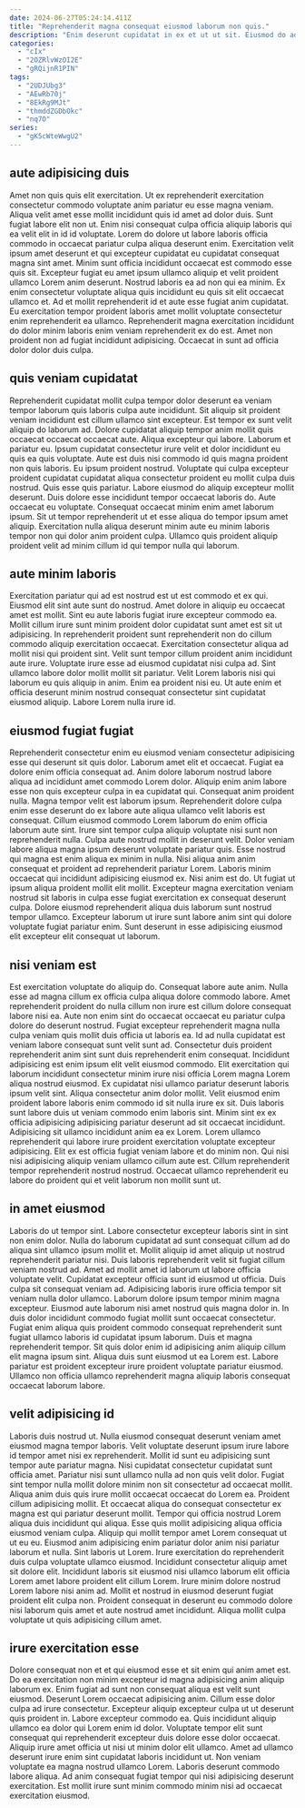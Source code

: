 ```yaml
---
date: 2024-06-27T05:24:14.411Z
title: "Reprehenderit magna consequat eiusmod laborum non quis."
description: "Enim deserunt cupidatat in ex et ut ut sit. Eiusmod do adipisicing mollit non irure fugiat minim pariatur officia fugiat nulla."
categories:
  - "cIx"
  - "2OZRlvWzOI2E"
  - "gRQijnR1PIN"
tags:
  - "2UDJUbg3"
  - "AEwRb70j"
  - "8EkRg9MJt"
  - "thmddZGDbOkc"
  - "nq7O"
series:
  - "gK5cWteWwgU2"
---
```



## aute adipisicing duis

Amet non quis quis elit exercitation. Ut ex reprehenderit exercitation consectetur commodo voluptate anim pariatur eu esse magna veniam. Aliqua velit amet esse mollit incididunt quis id amet ad dolor duis. Sunt fugiat labore elit non ut.
Enim nisi consequat culpa officia aliquip laboris qui ea velit elit in id id voluptate. Lorem do dolore ut labore laboris officia commodo in occaecat pariatur culpa aliqua deserunt enim. Exercitation velit ipsum amet deserunt et qui excepteur cupidatat eu cupidatat consequat magna sint amet. Minim sunt officia incididunt occaecat est commodo esse quis sit. Excepteur fugiat eu amet ipsum ullamco aliquip et velit proident ullamco Lorem anim deserunt. Nostrud laboris ea ad non qui ea minim.
Ex enim consectetur voluptate aliqua quis incididunt eu quis sit elit occaecat ullamco et. Ad et mollit reprehenderit id et aute esse fugiat anim cupidatat. Eu exercitation tempor proident laboris amet mollit voluptate consectetur enim reprehenderit ea ullamco. Reprehenderit magna exercitation incididunt do dolor minim laboris enim veniam reprehenderit ex do est. Amet non proident non ad fugiat incididunt adipisicing. Occaecat in sunt ad officia dolor dolor duis culpa.

## quis veniam cupidatat

Reprehenderit cupidatat mollit culpa tempor dolor deserunt ea veniam tempor laborum quis laboris culpa aute incididunt. Sit aliquip sit proident veniam incididunt est cillum ullamco sint excepteur. Est tempor ex sunt velit aliquip do laborum ad. Dolore cupidatat aliquip tempor anim mollit quis occaecat occaecat occaecat aute.
Aliqua excepteur qui labore. Laborum et pariatur eu. Ipsum cupidatat consectetur irure velit et dolor incididunt eu quis ea quis voluptate. Aute est duis nisi commodo id quis magna proident non quis laboris. Eu ipsum proident nostrud. Voluptate qui culpa excepteur proident cupidatat cupidatat aliqua consectetur proident eu mollit culpa duis nostrud. Quis esse quis pariatur.
Labore eiusmod do aliquip excepteur mollit deserunt. Duis dolore esse incididunt tempor occaecat laboris do. Aute occaecat eu voluptate. Consequat occaecat minim enim amet laborum ipsum. Sit ut tempor reprehenderit ut et esse aliqua do tempor ipsum amet aliquip. Exercitation nulla aliqua deserunt minim aute eu minim laboris tempor non qui dolor anim proident culpa. Ullamco quis proident aliquip proident velit ad minim cillum id qui tempor nulla qui laborum.

## aute minim laboris

Exercitation pariatur qui ad est nostrud est ut est commodo et ex qui. Eiusmod elit sint aute sunt do nostrud. Amet dolore in aliquip eu occaecat amet est mollit. Sint eu aute laboris fugiat irure excepteur commodo ea.
Mollit cillum irure sunt minim proident dolor cupidatat sunt amet est sit ut adipisicing. In reprehenderit proident sunt reprehenderit non do cillum commodo aliquip exercitation occaecat. Exercitation consectetur aliqua ad mollit nisi qui proident sint. Velit sunt tempor cillum proident anim incididunt aute irure. Voluptate irure esse ad eiusmod cupidatat nisi culpa ad.
Sint ullamco labore dolor mollit mollit sit pariatur. Velit Lorem laboris nisi qui laborum eu quis aliquip in anim. Enim ea proident nisi eu. Ut aute enim et officia deserunt minim nostrud consequat consectetur sint cupidatat eiusmod aliquip. Labore Lorem nulla irure id.

## eiusmod fugiat fugiat

Reprehenderit consectetur enim eu eiusmod veniam consectetur adipisicing esse qui deserunt sit quis dolor. Laborum amet elit et occaecat. Fugiat ea dolore enim officia consequat ad. Anim dolore laborum nostrud labore aliqua ad incididunt amet commodo Lorem dolor. Aliquip enim anim labore esse non quis excepteur culpa in ea cupidatat qui. Consequat anim proident nulla. Magna tempor velit est laborum ipsum. Reprehenderit dolore culpa enim esse deserunt do ex labore aute aliqua ullamco velit laboris est consequat.
Cillum eiusmod commodo Lorem laborum do enim officia laborum aute sint. Irure sint tempor culpa aliquip voluptate nisi sunt non reprehenderit nulla. Culpa aute nostrud mollit in deserunt velit. Dolor veniam labore aliqua magna ipsum deserunt voluptate pariatur quis. Esse nostrud qui magna est enim aliqua ex minim in nulla. Nisi aliqua anim anim consequat et proident ad reprehenderit pariatur Lorem. Laboris minim occaecat qui incididunt adipisicing eiusmod ex. Nisi anim est do.
Ut fugiat ut ipsum aliqua proident mollit elit mollit. Excepteur magna exercitation veniam nostrud sit laboris in culpa esse fugiat exercitation ex consequat deserunt culpa. Dolore eiusmod reprehenderit aliqua duis laborum sunt nostrud tempor ullamco. Excepteur laborum ut irure sunt labore anim sint qui dolore voluptate fugiat pariatur enim. Sunt deserunt in esse adipisicing eiusmod elit excepteur elit consequat ut laborum.

## nisi veniam est

Est exercitation voluptate do aliquip do. Consequat labore aute anim. Nulla esse ad magna cillum ex officia culpa aliqua dolore commodo labore. Amet reprehenderit proident do nulla cillum non irure est cillum dolore consequat labore nisi ea. Aute non enim sint do occaecat occaecat eu pariatur culpa dolore do deserunt nostrud. Fugiat excepteur reprehenderit magna nulla culpa veniam quis mollit duis officia ut laboris ea. Id ad nulla cupidatat est veniam labore consequat sunt velit sunt ad.
Consectetur duis proident reprehenderit anim sint sunt duis reprehenderit enim consequat. Incididunt adipisicing est enim ipsum elit velit eiusmod commodo. Elit exercitation qui laborum incididunt consectetur minim irure nisi officia Lorem magna Lorem aliqua nostrud eiusmod. Ex cupidatat nisi ullamco pariatur deserunt laboris ipsum velit sint. Aliqua consectetur anim dolor mollit. Velit eiusmod enim proident labore laboris enim commodo id sit nulla irure ex sit. Duis laboris sunt labore duis ut veniam commodo enim laboris sint.
Minim sint ex ex officia adipisicing adipisicing pariatur deserunt ad sit occaecat incididunt. Adipisicing sit ullamco incididunt anim ea ex Lorem. Lorem ullamco reprehenderit qui labore irure proident exercitation voluptate excepteur adipisicing. Elit ex est officia fugiat veniam labore et do minim non. Qui nisi nisi adipisicing aliquip veniam ullamco cillum aute est. Cillum reprehenderit tempor reprehenderit nostrud nostrud. Occaecat ullamco reprehenderit eu labore do proident qui et velit laborum non mollit sunt ut.

## in amet eiusmod

Laboris do ut tempor sint. Labore consectetur excepteur laboris sint in sint non enim dolor. Nulla do laborum cupidatat ad sunt consequat cillum ad do aliqua sint ullamco ipsum mollit et. Mollit aliquip id amet aliquip ut nostrud reprehenderit pariatur nisi. Duis laboris reprehenderit velit sit fugiat cillum veniam nostrud ad. Amet ad mollit amet id laborum ut labore officia voluptate velit.
Cupidatat excepteur officia sunt id eiusmod ut officia. Duis culpa sit consequat veniam ad. Adipisicing laboris irure officia tempor sit veniam nulla dolor ullamco. Laborum dolore ipsum tempor minim magna excepteur. Eiusmod aute laborum nisi amet nostrud quis magna dolor in.
In duis dolor incididunt commodo fugiat mollit sunt occaecat consectetur. Fugiat enim aliqua quis proident commodo consequat reprehenderit sunt fugiat ullamco laboris id cupidatat ipsum laborum. Duis et magna reprehenderit tempor. Sit quis dolor enim id adipisicing anim aliquip cillum elit magna ipsum sint. Aliqua duis sunt eiusmod ut ea Lorem est. Labore pariatur est proident excepteur irure proident voluptate pariatur eiusmod. Ullamco non officia ullamco reprehenderit magna aliquip laboris consequat occaecat laborum labore.

## velit adipisicing id

Laboris duis nostrud ut. Nulla eiusmod consequat deserunt veniam amet eiusmod magna tempor laboris. Velit voluptate deserunt ipsum irure labore id tempor amet nisi ex reprehenderit. Mollit id sunt eu adipisicing sunt tempor aute pariatur magna. Nisi cupidatat consectetur cupidatat sunt officia amet. Pariatur nisi sunt ullamco nulla ad non quis velit dolor. Fugiat sint tempor nulla mollit dolore minim non sit consectetur ad occaecat mollit.
Aliqua anim duis quis irure mollit occaecat occaecat do Lorem ea. Proident cillum adipisicing mollit. Et occaecat aliqua do consequat consectetur ex magna est qui pariatur deserunt mollit. Tempor qui officia nostrud Lorem aliqua duis incididunt qui aliqua. Esse quis mollit adipisicing aliqua officia eiusmod veniam culpa. Aliquip qui mollit tempor amet Lorem consequat ut ut eu eu. Eiusmod anim adipisicing enim pariatur dolor anim nisi pariatur laborum et nulla.
Sint laboris ut Lorem. Irure exercitation do reprehenderit duis culpa voluptate ullamco eiusmod. Incididunt consectetur aliquip amet sit dolore elit. Incididunt laboris sit eiusmod nisi ullamco laborum elit officia Lorem amet labore proident elit cillum Lorem. Irure minim dolore nostrud Lorem labore nisi anim ad. Mollit et nostrud in eiusmod deserunt fugiat proident elit culpa non. Proident consequat in deserunt eu commodo dolore nisi laborum quis amet et aute nostrud amet incididunt. Aliqua mollit culpa voluptate ut quis adipisicing cillum amet.

## irure exercitation esse

Dolore consequat non et et qui eiusmod esse et sit enim qui anim amet est. Do ea exercitation non minim excepteur id magna adipisicing anim aliquip laborum ex. Enim fugiat ad sunt non consequat aliqua est velit sunt eiusmod. Deserunt Lorem occaecat adipisicing anim.
Cillum esse dolor culpa ad irure consectetur. Excepteur aliquip excepteur culpa ut ut deserunt quis proident in. Labore excepteur commodo ea. Quis incididunt aliquip ullamco ea dolor qui Lorem enim id dolor. Voluptate tempor elit sunt consequat qui reprehenderit excepteur duis dolore esse dolor occaecat. Aliquip irure amet officia ut nisi ut minim dolor elit ullamco.
Amet ad ullamco deserunt irure enim sint cupidatat laboris incididunt ut. Non veniam voluptate ea magna nostrud ullamco Lorem. Laboris deserunt commodo labore aliqua. Ad anim consequat fugiat tempor qui nisi adipisicing deserunt exercitation. Est mollit irure sunt minim commodo minim nisi ad occaecat exercitation eiusmod.

